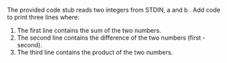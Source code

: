 The provided code stub reads two integers from STDIN, a and b . Add code to print three lines where:

1.  The first line contains the sum of the two numbers.
2.  The second line contains the difference of the two numbers (first - second).
3.  The third line contains the product of the two numbers.